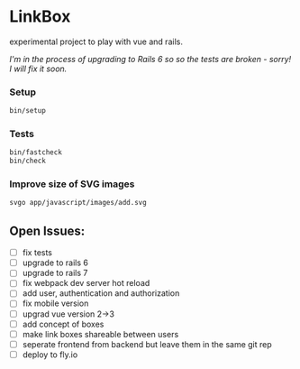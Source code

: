 # LinkBox

experimental project to play with vue and rails. 

*I'm in the process of upgrading to Rails 6 so so the tests are broken - sorry! I will fix it soon.*

### Setup

```sh
bin/setup
```

### Tests

```sh
bin/fastcheck
bin/check
```

### Improve size of SVG images

```sh
svgo app/javascript/images/add.svg
```


## Open Issues:

- [ ] fix tests
- [ ] upgrade to rails 6
- [ ] upgrade to rails 7
- [ ] fix webpack dev server hot reload
- [ ] add user, authentication and authorization
- [ ] fix mobile version 
- [ ] upgrad vue version 2->3
- [ ] add concept of boxes
- [ ] make link boxes shareable between users
- [ ] seperate frontend from backend but leave them in the same git rep
- [ ] deploy to fly.io
